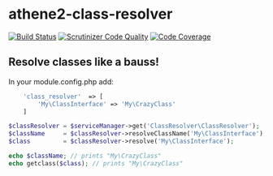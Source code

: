 athene2-class-resolver
======================

[![Build Status](https://travis-ci.org/serlo-org/athene2-class-resolver.svg)](https://travis-ci.org/serlo-org/athene2-class-resolver)
[![Scrutinizer Code Quality](https://scrutinizer-ci.com/g/serlo-org/athene2-class-resolver/badges/quality-score.png?b=master)](https://scrutinizer-ci.com/g/serlo-org/athene2-class-resolver/?branch=master)
[![Code Coverage](https://scrutinizer-ci.com/g/serlo-org/athene2-class-resolver/badges/coverage.png?b=master)](https://scrutinizer-ci.com/g/serlo-org/athene2-class-resolver/?branch=master)

## Resolve classes like a bauss!

In your module.config.php add:


```php
    'class_resolver'  => [
        'My\ClassInterface' => 'My\CrazyClass'
    ]
```

```php
$classResolver = $serviceManager->get('ClassResolver\ClassResolver');
$className     = $classResolver->resolveClassName('My\ClassInterface');
$class         = $classResolver->resolve('My\ClassInterface');

echo $className; // prints "My\CrazyClass"
echo getclass($class); // prints "My\CrazyClass"
```

